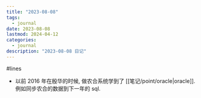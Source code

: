 ```yaml
---
title: "2023-08-08"
tags:
  - journal
date: 2023-08-08
lastmod: 2024-04-12
categories:
  - journal
description: "2023-08-08 日记"
---
```


#lines

- 以前 2016 年在殷华的时候, 做农合系统学到了 [[笔记/point/oracle|oracle]]. 例如同步农合的数据到下一年的 sql.
